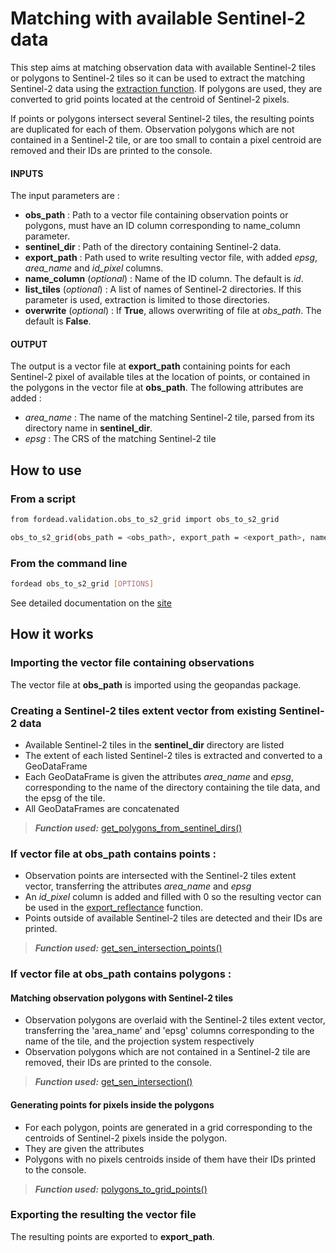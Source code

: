 # Matching with available Sentinel-2 data

This step aims at matching observation data with available Sentinel-2 tiles or polygons to Sentinel-2 tiles so it can be used to extract the matching Sentinel-2 data using the [extraction function](https://fordead.gitlab.io/fordead_package/docs/user_guides/english/validation_tools/03_extract_reflectance/).
If polygons are used, they are converted to grid points located at the centroid of Sentinel-2 pixels.

If points or polygons intersect several Sentinel-2 tiles, the resulting points are duplicated for each of them.
Observation polygons which are not contained in a Sentinel-2 tile, or are too small to contain a pixel centroid are removed and their IDs are printed to the console.

#### INPUTS

The input parameters are :

- **obs_path** : Path to a vector file containing observation points or polygons, must have an ID column corresponding to name_column parameter.
- **sentinel_dir** : Path of the directory containing Sentinel-2 data.
- **export_path** : Path used to write resulting vector file, with added *epsg*, *area_name* and *id_pixel* columns.
- **name_column** (*optional*) : Name of the ID column. The default is *id*.
- **list_tiles** (*optional*) : A list of names of Sentinel-2 directories. If this parameter is used, extraction is  limited to those directories.
- **overwrite** (*optional*) : If **True**, allows overwriting of file at *obs_path*. The default is **False**.

#### OUTPUT

The output is a vector file at **export_path** containing points for each Sentinel-2 pixel of available tiles at the location of points, or contained in the polygons in the vector file at **obs_path**. 
The following attributes are added :
- *area_name* : The name of the matching Sentinel-2 tile, parsed from its directory name in **sentinel_dir**.
- *epsg* : The CRS of the matching Sentinel-2 tile

## How to use
### From a script

```bash
from fordead.validation.obs_to_s2_grid import obs_to_s2_grid

obs_to_s2_grid(obs_path = <obs_path>, export_path = <export_path>, name_column = <name_column>)

```

### From the command line

```bash
fordead obs_to_s2_grid [OPTIONS]
```

See detailed documentation on the [site](https://fordead.gitlab.io/fordead_package/docs/cli/#fordead-obs_to_s2_grid)

## How it works

### Importing the vector file containing observations
The vector file at **obs_path** is imported using the geopandas package.


### Creating a Sentinel-2 tiles extent vector from existing Sentinel-2 data
- Available Sentinel-2 tiles in the **sentinel_dir** directory are listed
- The extent of each listed Sentinel-2 tiles is extracted and converted to a GeoDataFrame 
- Each GeoDataFrame is given the attributes *area_name* and *epsg*, corresponding to the name of the directory containing the tile data, and the epsg of the tile.
- All GeoDataFrames are concatenated
 > **_Function used:_** [get_polygons_from_sentinel_dirs()](https://fordead.gitlab.io/fordead_package/reference/fordead/validation_module/#get_polygons_from_sentinel_dirs)

### If vector file at **obs_path** contains points :
 - Observation points are intersected with the Sentinel-2 tiles extent vector, transferring the attributes *area_name* and *epsg*
 - An *id_pixel* column is added and filled with 0 so the resulting vector can be used in the [export_reflectance](https://fordead.gitlab.io/fordead_package/docs/user_guides/english/validation_tools/03_extract_reflectance/) function.
 - Points outside of available Sentinel-2 tiles are detected and their IDs are printed.
 > **_Function used:_** [get_sen_intersection_points()](https://fordead.gitlab.io/fordead_package/reference/fordead/validation_module/#get_sen_intersection_points)

### If vector file at **obs_path** contains polygons :

#### Matching observation polygons with Sentinel-2 tiles
- Observation polygons are overlaid with the Sentinel-2 tiles extent vector, transferring the 'area_name' and 'epsg' columns corresponding to the name of the tile, and the projection system respectively
- Observation polygons which are not contained in a Sentinel-2 tile are removed, their IDs are printed to the console.
> **_Function used:_** [get_sen_intersection()](https://fordead.gitlab.io/fordead_package/reference/fordead/validation_module/#get_sen_intersection)

#### Generating points for pixels inside the polygons
- For each polygon, points are generated in a grid corresponding to the centroids of Sentinel-2 pixels inside the polygon.
- They are given the attributes
- Polygons with no pixels centroids inside of them have their IDs printed to the console.
 > **_Function used:_** [polygons_to_grid_points()](https://fordead.gitlab.io/fordead_package/reference/fordead/validation_module/#polygons_to_grid_points)
 
###  Exporting the resulting the vector file
The resulting points are exported to **export_path**.

